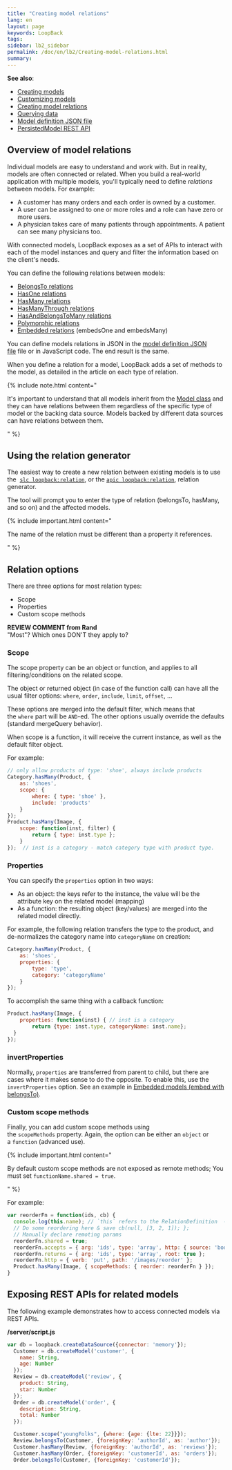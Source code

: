 ```yaml
---
title: "Creating model relations"
lang: en
layout: page
keywords: LoopBack
tags:
sidebar: lb2_sidebar
permalink: /doc/en/lb2/Creating-model-relations.html
summary:
---
```


**See also**:

* [Creating models](/doc/en/lb2/Creating-models.html)
* [Customizing models](/doc/en/lb2/Customizing-models.html)
* [Creating model relations](/doc/en/lb2/Creating-model-relations.html)
* [Querying data](/doc/en/lb2/Querying-data.html)
* [Model definition JSON file](/doc/en/lb2/Model-definition-JSON-file.html)
* [PersistedModel REST API](/doc/en/lb2/PersistedModel-REST-API.html)

## Overview of model relations

Individual models are easy to understand and work with. But in reality, models are often connected or related.
When you build a real-world application with multiple models, you'll typically need to define _relations_ between models. For example:

* A customer has many orders and each order is owned by a customer.
* A user can be assigned to one or more roles and a role can have zero or more users.
* A physician takes care of many patients through appointments. A patient can see many physicians too.

With connected models, LoopBack exposes as a set of APIs to interact with each of the model instances and query and filter the information based on the client's needs.

You can define the following relations between models:

* [BelongsTo relations](/doc/en/lb2/BelongsTo-relations.html)
* [HasOne relations](/doc/en/lb2/HasOne-relations.html)
* [HasMany relations](/doc/en/lb2/HasMany-relations.html)
* [HasManyThrough relations](/doc/en/lb2/HasManyThrough-relations.html)
* [HasAndBelongsToMany relations](/doc/en/lb2/HasAndBelongsToMany-relations.html)
* [Polymorphic relations](/doc/en/lb2/Polymorphic-relations.html)
* [Embedded relations](/doc/en/lb2/Embedded-models-and-relations.html) (embedsOne and embedsMany)

You can define models relations in JSON in the [model definition JSON file](/doc/en/lb2/Model-definition-JSON-file.html) file or in JavaScript code.
The end result is the same.

When you define a relation for a model, LoopBack adds a set of methods to the model, as detailed in the article on each type of relation.

{% include note.html content="

It's important to understand that all models inherit from the
[Model class](https://apidocs.strongloop.com/loopback/#model) and they can have relations between them regardless of the specific type of model or the backing data source.
Models backed by different data sources can have relations between them.

" %}

## Using the relation generator

The easiest way to create a new relation between existing models is to use the 
[`slc loopback:relation`](/doc/en/lb2/Relation-generator.html), or the
[`apic loopback:relation`](/doc/en/lb2/Relation-generator.html), relation generator.

The tool will prompt you to enter the type of relation (belongsTo, hasMany, and so on) and the affected models.

{% include important.html content="

The name of the relation must be different than a property it references.

" %}

## Relation options

There are three options for most relation types:

* Scope
* Properties
* Custom scope methods

<div class="sl-hidden"><strong>REVIEW COMMENT from Rand</strong><br>"Most"? Which ones DON'T they apply to?</div>

### Scope

The scope property can be an object or function, and applies to all filtering/conditions on the related scope.

The object or returned object (in case of the function call) can have all the usual filter options: `where`, `order`, `include`, `limit`, `offset`, ...

These options are merged into the default filter, which means that the `where` part will be `AND`-ed.
The other options usually override the defaults (standard mergeQuery behavior).

When scope is a function, it will receive the current instance, as well as the default filter object.

For example:

```javascript
// only allow products of type: 'shoe', always include products
Category.hasMany(Product, {
    as: 'shoes', 
    scope: {
        where: { type: 'shoe' }, 
        include: 'products'
    }
});
Product.hasMany(Image, {
    scope: function(inst, filter) {
        return { type: inst.type }; 
    }
});  // inst is a category - match category type with product type.
```

### Properties

You can specify the `properties` option in two ways:

* As an object: the keys refer to the instance, the value will be the attribute key on the related model (mapping)
* As a function: the resulting object (key/values) are merged into the related model directly.

For example, the following relation transfers the type to the product, and de-normalizes the category name into `categoryName` on creation:

```javascript
Category.hasMany(Product, {
    as: 'shoes', 
    properties: {
        type: 'type',
        category: 'categoryName'
    }
});
```

To accomplish the same thing with a callback function:

```javascript
Product.hasMany(Image, {
    properties: function(inst) { // inst is a category
        return {type: inst.type, categoryName: inst.name};
  }
});
```

### invertProperties

Normally, `properties` are transferred from parent to child, but there are cases where it makes sense to do the opposite.
To enable this, use the `invertProperties` option.
See an example in [Embedded models (embed with belongsTo)](http://docs.strongloop.com/display/LB/Embedded-models-and-relations#Embeddedmodelsandrelations-Advancedexample:embedwithbelongsTo).

### Custom scope methods

Finally, you can add custom scope methods using the `scopeMethods` property. Again, the option can be either an `object` or a `function` (advanced use).

{% include important.html content="

By default custom scope methods are not exposed as remote methods; You must set `functionName.shared = true`.

" %}

For example:

```javascript
var reorderFn = function(ids, cb) {
  console.log(this.name); // `this` refers to the RelationDefinition  - `images` (relation name) 
  // Do some reordering here & save cb(null, [3, 2, 1]); }; 
  // Manually declare remoting params 
  reorderFn.shared = true; 
  reorderFn.accepts = { arg: 'ids', type: 'array', http: { source: 'body' } }; 
  reorderFn.returns = { arg: 'ids', type: 'array', root: true }; 
  reorderFn.http = { verb: 'put', path: '/images/reorder' }; 
  Product.hasMany(Image, { scopeMethods: { reorder: reorderFn } });
}
```

## Exposing REST APIs for related models

The following example demonstrates how to access connected models via REST APIs.

**/server/script.js**

```javascript
var db = loopback.createDataSource({connector: 'memory'});
  Customer = db.createModel('customer', {
    name: String,
    age: Number
  });
  Review = db.createModel('review', {
    product: String,
    star: Number
  });
  Order = db.createModel('order', {
    description: String,
    total: Number
  });

  Customer.scope("youngFolks", {where: {age: {lte: 22}}});
  Review.belongsTo(Customer, {foreignKey: 'authorId', as: 'author'});
  Customer.hasMany(Review, {foreignKey: 'authorId', as: 'reviews'});
  Customer.hasMany(Order, {foreignKey: 'customerId', as: 'orders'});
  Order.belongsTo(Customer, {foreignKey: 'customerId'});
```